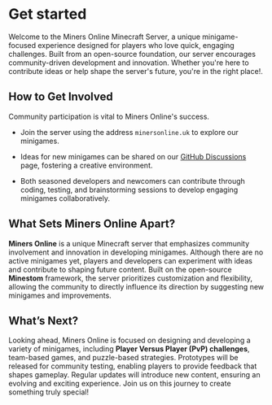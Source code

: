 # Get started

Welcome to the Miners Online Minecraft Server, a unique minigame-focused experience designed for players who love quick, engaging challenges. Built from an open-source foundation, our server encourages community-driven development and innovation. Whether you're here to contribute ideas or help shape the server's future, you're in the right place!.

## How to Get Involved

Community participation is vital to Miners Online's success.

- Join the server using the address `minersonline.uk` to explore our minigames.

- Ideas for new minigames can be shared on our [GitHub Discussions](https://github.com/orgs/miners-online/discussions) page, fostering a creative environment.

- Both seasoned developers and newcomers can contribute through coding, testing, and brainstorming sessions to develop engaging minigames collaboratively.


## What Sets Miners Online Apart?

**Miners Online** is a unique Minecraft server that emphasizes community involvement and innovation in developing minigames. Although there are no active minigames yet, players and developers can experiment with ideas and contribute to shaping future content. Built on the open-source **Minestom** framework, the server prioritizes customization and flexibility, allowing the community to directly influence its direction by suggesting new minigames and improvements.

## What’s Next?

Looking ahead, Miners Online is focused on designing and developing a variety of minigames, including **Player Versus Player (PvP) challenges**, team-based games, and puzzle-based strategies. Prototypes will be released for community testing, enabling players to provide feedback that shapes gameplay. Regular updates will introduce new content, ensuring an evolving and exciting experience. Join us on this journey to create something truly special!